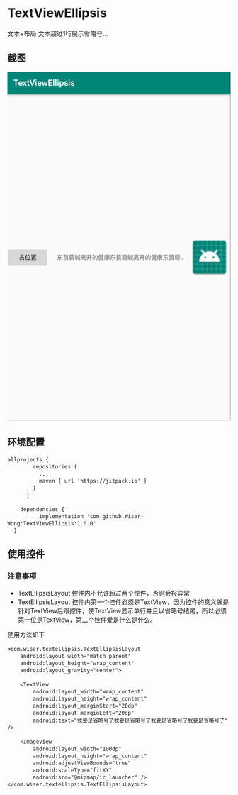 # TextViewEllipsis
文本+布局 文本超过1行展示省略号...

## 截图
![images](https://github.com/Wiser-Wong/TextViewEllipsis/blob/master/images/text.png)

## 环境配置
    allprojects {
            repositories {
              ...
              maven { url 'https://jitpack.io' }
            }
          }

        dependencies {
              implementation 'com.github.Wiser-Wong:TextViewEllipsis:1.0.0'
      }

## 使用控件
### 注意事项
 * TextEllipsisLayout 控件内不允许超过两个控件，否则会报异常
 * TextEllipsisLayout 控件内第一个控件必须是TextView，因为控件的意义就是针对TextView后跟控件，使TextView显示单行并且以省略号结尾，所以必须第一位是TextView，第二个控件爱是什么是什么。
 
 使用方法如下
 
    <com.wiser.textellipsis.TextEllipsisLayout
        android:layout_width="match_parent"
        android:layout_height="wrap_content"
        android:layout_gravity="center">

        <TextView
            android:layout_width="wrap_content"
            android:layout_height="wrap_content"
            android:layout_marginStart="20dp"
            android:layout_marginLeft="20dp"
            android:text="我要是省略号了我要是省略号了我要是省略号了我要是省略号了" />

        <ImageView
            android:layout_width="100dp"
            android:layout_height="wrap_content"
            android:adjustViewBounds="true"
            android:scaleType="fitXY"
            android:src="@mipmap/ic_launcher" />
    </com.wiser.textellipsis.TextEllipsisLayout>
